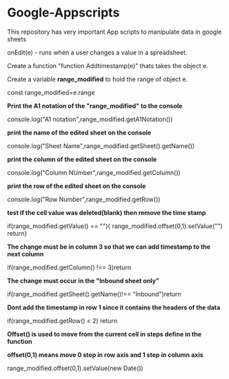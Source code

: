 # Google-Appscripts
This repository has very important App scripts to manipulate data in google sheets

onEdit(e) - runs when a user changes a value in a spreadsheet.

Create a function "function Addtimestamp(e)" thats takes the object e.

Create a variable **range_modified** to hold the range of object e.

const range_modified=e.range


**Print the A1 notation of the "range_modified" to the console**


console.log("A1 notation",range_modified.getA1Notation())

**print the name of the edited sheet on the console**


console.log("Sheet Name",range_modified.getSheet().getName())

**print the column of the edited sheet on the console**




console.log("Column NUmber",range_modified.getColumn())

**print the row of the edited sheet on the console**



console.log("Row Number",range_modified.getRow())

**test if the cell value was deleted(blank) then remove the time stamp**



  if(range_modified.getValue() == ""){
    range_modified.offset(0,1).setValue("")
    return}
    
    

**The change must be in column 3 so that we can add timestamp to the next column**


  if(range_modified.getColumn() !== 3)return
  
  
  
  **The change must occur in the "Inbound sheet only"**
  
  
  if(range_modified.getSheet().getName()!== "Inbound")return
  
  
  **Dont add the timestamp in row 1 since it contains the headers of the data**
  
  
  if(range_modified.getRow() < 2) return
  
  
  
  **Offset() is used to move from the current cell in steps define in the function**
  
  
  **offset(0,1) means move 0 step in row axis and 1 step in column axis**
  
  
  range_modified.offset(0,1).setValue(new Date())
 
